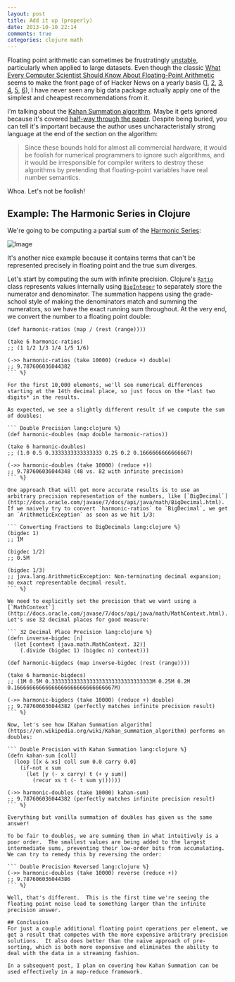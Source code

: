 ```yaml
---
layout: post
title: Add it up (properly)
date: 2013-10-10 22:14
comments: true
categories: clojure math
---
```

Floating point arithmetic can sometimes be frustratingly [unstable](https://en.wikipedia.org/wiki/Numerical_stability), particularly when applied to large datasets.  Even though the classic [What Every Computer Scientist Should Know About Floating-Point Arithmetic](http://docs.oracle.com/cd/E19957-01/806-3568/ncg_goldberg.html) seems to make the front page of of Hacker News on a yearly basis ([1](https://news.ycombinator.com/item?id=4815399), [2](https://news.ycombinator.com/item?id=1982332), [3](http://news.ycombinator.com/item?id=1937182), [4](http://news.ycombinator.com/item?id=1746797), [5](http://news.ycombinator.com/item?id=687604),
[6](http://news.ycombinator.com/item?id=453396)), I have never seen any big data package actually apply one of the simplest and cheapest recommendations from it.

I'm talking about the [Kahan Summation algorithm](https://en.wikipedia.org/wiki/Kahan_summation_algorithm).  Maybe it gets ignored because it's covered [half-way through the paper](http://docs.oracle.com/cd/E19957-01/806-3568/ncg_goldberg.html#1076).  Despite being buried, you can tell it's important because the author uses uncharacteristally strong language at the end of the section on the algorithm:

> Since these bounds hold for almost all commercial hardware, it would be foolish for numerical programmers to ignore such algorithms, and it would be irresponsible for compiler writers to destroy these algorithms by pretending that floating-point variables have real number semantics.

Whoa.  Let's not be foolish!

## Example: The Harmonic Series in Clojure
We're going to be computing a partial sum of the [Harmonic Series](https://en.wikipedia.org/wiki/Harmonic_series_\(mathematics\)):

![Image](http://upload.wikimedia.org/math/9/4/0/9402cf0c5599afa1a47d12d4a704e3de.png)

It's another nice example because it contains terms that can't be represented precisely in floating point and the true sum diverges.

Let's start by computing the sum with infinite precision.  Clojure's [`Ratio`](https://github.com/clojure/clojure/blob/229bf8fe9a751e4f48bb2b7ea57e27ebc43d26ae/src/jvm/clojure/lang/Ratio.java) class represents values internally using [`BigInteger`](http://docs.oracle.com/javase/7/docs/api/java/math/BigInteger.html) to separately store the numerator and denominator.  The summation happens using the grade-school style of making the denominators match and summing the numerators, so we have the exact running sum throughout.  At the very end, we convert the number to a floating point double:

``` Infinite Precision lang:clojure %}
(def harmonic-ratios (map / (rest (range))))

(take 6 harmonic-ratios)
;; (1 1/2 1/3 1/4 1/5 1/6)

(->> harmonic-ratios (take 10000) (reduce +) double)
;; 9.787606036044382
``` %}

For the first 10,000 elements, we'll see numerical differences starting at the 14th decimal place, so just focus on the *last two digits* in the results.

As expected, we see a slightly different result if we compute the sum of doubles:

``` Double Precision lang:clojure %}
(def harmonic-doubles (map double harmonic-ratios))

(take 6 harmonic-doubles)
;; (1.0 0.5 0.3333333333333333 0.25 0.2 0.1666666666666667)

(->> harmonic-doubles (take 10000) (reduce +))
;; 9.787606036044348 (48 vs. 82 with infinite precision)
``` %}

One approach that will get more accurate results is to use an arbitrary precision representation of the numbers, like [`BigDecimal`](http://docs.oracle.com/javase/7/docs/api/java/math/BigDecimal.html).  If we naively try to convert `harmonic-ratios` to `BigDecimal`, we get an `ArithmeticException` as soon as we hit 1/3:

``` Converting Fractions to BigDecimals lang:clojure %}
(bigdec 1)
;; 1M

(bigdec 1/2)
;; 0.5M

(bigdec 1/3)
;; java.lang.ArithmeticException: Non-terminating decimal expansion; no exact representable decimal result.
``` %}

We need to explicitly set the precision that we want using a [`MathContext`](http://docs.oracle.com/javase/7/docs/api/java/math/MathContext.html).  Let's use 32 decimal places for good measure:

``` 32 Decimal Place Precision lang:clojure %}
(defn inverse-bigdec [n]
  (let [context (java.math.MathContext. 32)]
    (.divide (bigdec 1) (bigdec n) context)))

(def harmonic-bigdecs (map inverse-bigdec (rest (range))))

(take 6 harmonic-bigdecs)
;; (1M 0.5M 0.33333333333333333333333333333333M 0.25M 0.2M 0.16666666666666666666666666666667M)

(->> harmonic-bigdecs (take 10000) (reduce +) double)
;; 9.787606036044382 (perfectly matches infinite precision result)
``` %}

Now, let's see how [Kahan Summation algorithm](https://en.wikipedia.org/wiki/Kahan_summation_algorithm) performs on doubles:

``` Double Precision with Kahan Summation lang:clojure %}
(defn kahan-sum [coll]
  (loop [[x & xs] coll sum 0.0 carry 0.0]
    (if-not x sum
      (let [y (- x carry) t (+ y sum)]
        (recur xs t (- t sum y))))))

(->> harmonic-doubles (take 10000) kahan-sum)
;; 9.787606036044382 (perfectly matches infinite precision result)
``` %}

Everything but vanilla summation of doubles has given us the same answer!

To be fair to doubles, we are summing them in what intuitively is a poor order.  The smallest values are being added to the largest intermediate sums, preventing their low-order bits from accumulating.  We can try to remedy this by reversing the order:

``` Double Precision Reversed lang:clojure %}
(->> harmonic-doubles (take 10000) reverse (reduce +))
;; 9.787606036044386
``` %}

Well, that's different.  This is the first time we're seeing the floating point noise lead to something larger than the infinite precision answer.

## Conclusion
For just a couple additional floating point operations per element, we get a result that competes with the more expensive arbitrary precision solutions.  It also does better than the naive approach of pre-sorting, which is both more expensive and eliminates the ability to deal with the data in a streaming fashion.

In a subsequent post, I plan on covering how Kahan Summation can be used effectively in a map-reduce framework.
